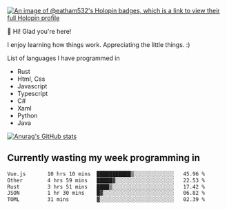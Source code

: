 [![An image of @eatham532's Holopin badges, which is a link to view their full Holopin profile](https://holopin.me/eatham532)](https://holopin.io/@eatham532)


👋 Hi! Glad you're here!

I enjoy learning how things work. Appreciating the little things. :)


List of languages I have programmed in
- Rust
- Html, Css
- Javascript
- Typescript
- C#
- Xaml
- Python
- Java

[![Anurag's GitHub stats](https://github-readme-stats.vercel.app/api?username=Eatham532&theme=dark)](https://github.com/anuraghazra/github-readme-stats)


## Currently wasting my week programming in
<!--START_SECTION:waka-->

```txt
Vue.js       10 hrs 10 mins  ███████████▒░░░░░░░░░░░░░   45.96 %
Other        4 hrs 59 mins   █████▓░░░░░░░░░░░░░░░░░░░   22.53 %
Rust         3 hrs 51 mins   ████▒░░░░░░░░░░░░░░░░░░░░   17.42 %
JSON         1 hr 30 mins    █▓░░░░░░░░░░░░░░░░░░░░░░░   06.82 %
TOML         31 mins         ▓░░░░░░░░░░░░░░░░░░░░░░░░   02.39 %
```

<!--END_SECTION:waka-->
